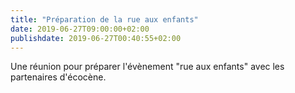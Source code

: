 ```yaml
---
title: "Préparation de la rue aux enfants"
date: 2019-06-27T09:00:00+02:00
publishdate: 2019-06-27T00:40:55+02:00
---
```


Une réunion pour préparer l'évènement "rue aux enfants" avec les partenaires
d'écocène.